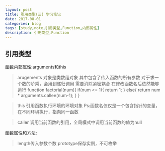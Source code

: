 ```yaml
---
layout: post
title: 引用类型(三) 学习笔记
date: 2017-08-01
categories: blog
tags: [study,note,引用类型,Function,内部属性]
description: 引用类型,Function
---
```


## 引用类型

函数内部属性:arguments和this
> arugements 对象是类数组对象 其中包含了传入函数的所有参数
> 对于求一个数的阶乘，会用到递归调用 需要消除紧密耦合 在修改函数名后依然能够运行
        function factorial(num){
            if(num <= 1){
                return 1;
            }
            else{
                return num * arguments.callee(num-1);
            }
        }

>this 引用函数执行环境的环境对象
>Ps:函数名仅仅是一个包含指针的变量，在不同环境执行，指向同一函数

>caller 调用当前函数的引用，全局模式中调用当前函数的值为null

函数属性和方法:
>length传入参数个数
>prototype保存实例，不可枚举
